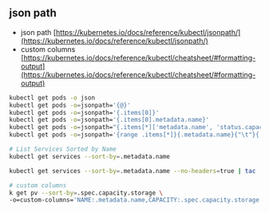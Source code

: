## json path

- json path [https://kubernetes.io/docs/reference/kubectl/jsonpath/](https://kubernetes.io/docs/reference/kubectl/jsonpath/)
- custom columns [https://kubernetes.io/docs/reference/kubectl/cheatsheet/#formatting-output](https://kubernetes.io/docs/reference/kubectl/cheatsheet/#formatting-output)

```bash
kubectl get pods -o json
kubectl get pods -o=jsonpath='{@}'
kubectl get pods -o=jsonpath='{.items[0]}'
kubectl get pods -o=jsonpath='{.items[0].metadata.name}'
kubectl get pods -o=jsonpath="{.items[*]['metadata.name', 'status.capacity']}"
kubectl get pods -o=jsonpath='{range .items[*]}{.metadata.name}{"\t"}{.status.startTime}{"\n"}{end}'
```

```bash
# List Services Sorted by Name
kubectl get services --sort-by=.metadata.name

kubectl get services --sort-by=.metadata.name --no-headers=true | tac
```

```bash
# custom columns
k get pv --sort-by=.spec.capacity.storage \
-o=custom-columns='NAME:.metadata.name,CAPACITY:.spec.capacity.storage'
```

